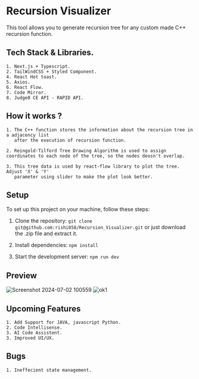 # Recursion Visualizer

This tool allows you to generate recursion tree for any custom made C++ recursion function.

## Tech Stack & Libraries.
    1. Next.js + Typescript.
    2. TailWindCSS + Styled Component.
    4. React Hot toast.
    5. Axios.
    6. React Flow.
    7. Code Mirror.
    8. Judge0 CE API - RAPID API.

## How it works ?

    1. The C++ function stores the information about the recursion tree in a adjacency list
       after the execution of recursion function.

    2. Reingold-Tilford Tree Drawing Algorithm is used to assign coordinates to each node of the tree, so the nodes deosn't overlap.

    3. This tree data is used by react-flow library to plot the tree. Adjust 'X' & 'Y'
       parameter using slider to make the plot look better.

## Setup 

To set up this project on your machine, follow these steps:

1. Clone the repository: `git clone git@github.com:rishi058/Recursion_Visualizer.git`
                          or just download the .zip file and extract it.

2. Install dependencies: `npm install`

3. Start the development server: `npm run dev`

## Preview
![Screenshot 2024-07-02 100559](https://github.com/rishi058/Recursion_Visualizer/assets/97884033/1023d448-139e-4725-8824-4ec1527fb08a)
![ok1](https://github.com/rishi058/Recursion_Visualizer/assets/97884033/2b1f5da2-b1b7-4597-9217-2ba170979d04)


## Upcoming Features
    1. Add Support for JAVA, javascript Python.
    2. Code Intellisense.
    3. AI Code Assistent.
    3. Improved UI/UX.

## Bugs
    1. Ineffecient state management.
    
